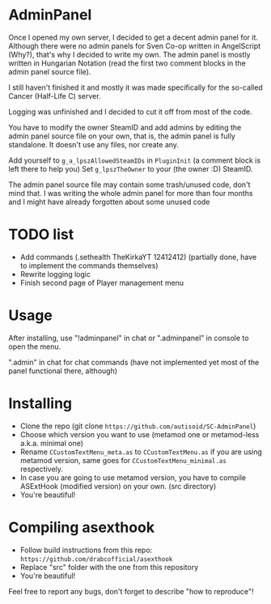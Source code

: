# AdminPanel
Once I opened my own server, I decided to get a decent admin panel for it. Although there were no admin panels for Sven Co-op written in AngelScript (Why?), that's why I decided to write my own.
The admin panel is mostly written in Hungarian Notation (read the first two comment blocks in the admin panel source file).

I still haven't finished it and mostly it was made specifically for the so-called Cancer (Half-Life C) server.

Logging was unfinished and I decided to cut it off from most of the code.

You have to modify the owner SteamID and add admins by editing the admin panel source file on your own, that is, the admin panel is fully standalone. It doesn't use any files, nor create any.

Add yourself to `g_a_lpszAllowedSteamIDs` in `PluginInit` (a comment block is left there to help you)
Set `g_lpszTheOwner` to your (the owner :D) SteamID.

The admin panel source file may contain some trash/unused code, don't mind that. I was writing the whole admin panel for more than four months and I might have already forgotten about some unused code

# TODO list
- Add commands (.sethealth TheKirkaYT 12412412) (partially done, have to implement the commands themselves)
- Rewrite logging logic
- Finish second page of Player management menu

# Usage
After installing, use "!adminpanel" in chat or ".adminpanel" in console to open the menu.

".admin" in chat for chat commands (have not implemented yet most of the panel functional there, although)

# Installing
- Clone the repo (git clone `https://github.com/autisoid/SC-AdminPanel`)
- Choose which version you want to use (metamod one or metamod-less a.k.a. minimal one)
- Rename `CCustomTextMenu_meta.as` to `CCustomTextMenu.as` if you are using metamod version, same goes for `CCustomTextMenu_minimal.as` respectively.
- In case you are going to use metamod version, you have to compile ASExtHook (modified version) on your own. (src directory)
- You're beautiful!

# Compiling asexthook
- Follow build instructions from this repo: `https://github.com/drabcofficial/asexthook`
- Replace "src" folder with the one from this repository
- You're beautiful!

Feel free to report any bugs, don't forget to describe "how to reproduce"!
